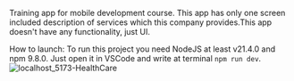 Training app for mobile development course. This app has only one screen included description of services which this company provides.This app doesn't have any functionality, just UI.

How to launch: To run this project you need NodeJS at least v21.4.0 and npm 9.8.0. Just open it in VSCode and write at terminal `npm run dev`.
![localhost_5173-HealthCare](https://github.com/Qiraa/WebLab/assets/95233666/bf668669-37fd-49e4-9472-100def81af9b)

